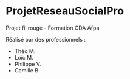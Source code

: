 # ProjetReseauSocialPro

Projet fil rouge - Formation CDA Afpa

Réalisé par des professionnels : 
<ul>
<li>Théo M.</li>
<li>Loïc M.</li>
<li>Philippe V.</li>
<li>Camille B.</li>
</ul>



